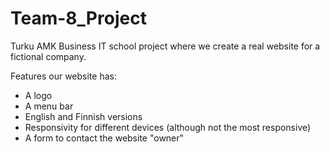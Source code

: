 # Team-8_Project
Turku AMK Business IT school project where we create a real website for a fictional company.

Features our website has:
- A logo
- A menu bar
- English and Finnish versions
- Responsivity for different devices (although not the most responsive)
- A form to contact the website "owner"
